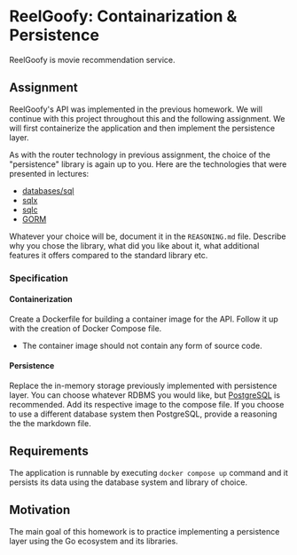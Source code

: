 # ReelGoofy: Containarization & Persistence

ReelGoofy is movie recommendation service.

## Assignment

ReelGoofy's API was implemented in the previous homework. We will continue with this project throughout this and the following assignment. We will first containerize the application and then implement the persistence layer.

As with the router technology in previous assignment, the choice of the "persistence" library is again up to you. Here are the technologies that were presented in lectures:
- [databases/sql](https://pkg.go.dev/database/sql)
- [sqlx](https://github.com/jmoiron/sqlx)
- [sqlc](https://github.com/sqlc-dev/sqlc)
- [GORM](https://github.com/go-gorm/gorm)

Whatever your choice will be, document it in the `REASONING.md` file. Describe why you chose the library, what did you like about it, what additional features it offers compared to the standard library etc.

### Specification

#### Containerization

Create a Dockerfile for building a container image for the API. Follow it up with the creation of Docker Compose file.
- The container image should not contain any form of source code.

#### Persistence

Replace the in-memory storage previously implemented with persistence layer. You can choose whatever RDBMS you would like, but [PostgreSQL](https://hub.docker.com/_/postgres) is recommended. Add its respective image to the compose file. If you choose to use a different database system then PostgreSQL, provide a reasoning the the markdown file.

## Requirements

The application is runnable by executing `docker compose up` command and it persists its data using the database system and library of choice.

## Motivation

The main goal of this homework is to practice implementing a persistence layer using the Go ecosystem and its libraries.
